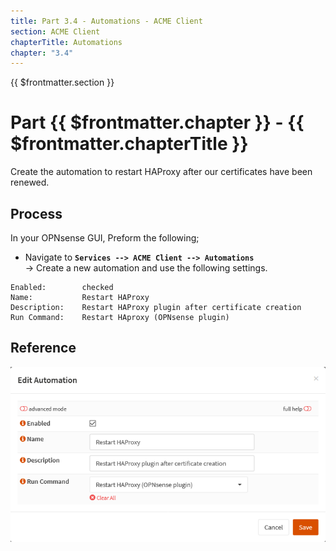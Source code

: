 ```yaml
---
title: Part 3.4 - Automations - ACME Client
section: ACME Client
chapterTitle: Automations
chapter: "3.4"
---
```


{{ $frontmatter.section }}
# Part {{ $frontmatter.chapter }} - {{ $frontmatter.chapterTitle }}

Create the automation to restart HAProxy after our certificates have been renewed.

## Process

In your OPNsense GUI, Preform the following;

- Navigate to **`Services --> ACME Client --> Automations`**  
  -> Create a new automation and use the following settings.

```text{5}
Enabled:        checked
Name:           Restart HAProxy
Description:    Restart HAProxy plugin after certificate creation
Run Command:    Restart HAproxy (OPNsense plugin)  
```


## Reference
![P003-004-ACME-Automations](assets/P003-004-ACME-Automations.png)
